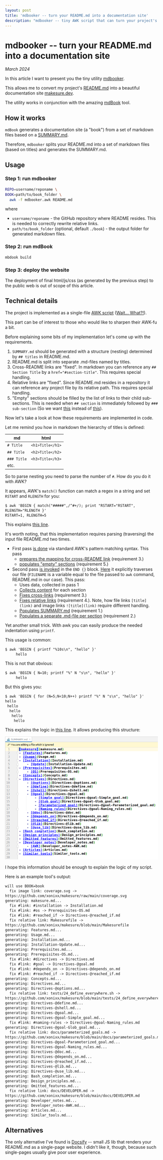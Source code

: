 ```yaml
---
layout: post
title: 'mdbooker -- turn your README.md into a documentation site'
description: "mdbooker -- tiny AWK script that can turn your project's README.md into a documentation site"
---
```


# mdbooker -- turn your README.md into a documentation site

_March 2024_

In this article I want to present you the tiny utility [mdbooker](https://github.com/xonixx/mdbooker). 

This allows me to convert my project's [README.md](https://github.com/xonixx/makesure) into a beautiful documentation site [makesure.dev](https://makesure.dev).

The utility works in conjunction with the amazing [mdBook](https://github.com/rust-lang/mdBook) tool.

## How it works

`mdBook` generates a documentation site (a "book") from a set of markdown files based on a [SUMMARY.md](https://rust-lang.github.io/mdBook/format/summary.html).

Therefore, `mdbooker` splits your README.md into a set of markdown files (based on titles) and generates the SUMMARY.md.


## Usage

### Step 1: run mdbooker

```sh
REPO=username/reponame \
BOOK=path/to/book_folder \
  awk -f mdbooker.awk README.md
```

where

- `username/reponame` - the GitHub repository where README resides. This is needed to correctly rewrite relative links.
- `path/to/book_folder` (optional, default `./book`) - the output folder for generated markdown files.

### Step 2: run mdBook

```sh
mbdook build
```

### Step 3: deploy the website

The deployment of final html/js/css (as generated by the previous step) to the public web is out of scope of this article.

## Technical details

The project is implemented as a single-file [AWK script](https://github.com/xonixx/mdbooker/blob/main/mdbooker.awk) ([Wait... What?!](awk.md)).

This part can be of interest to those who would like to sharpen their AWK-fu a bit.

Before explaining some bits of my implementation let's come up with the requirements.

1. `SUMMARY.md` should be generated with a structure (nesting) determined by `## titles` in README.md.
2. README.md is split into separate .md-files named by titles.
3. Cross-README links are "fixed". In markdown you can reference any `## Section Title` by a `href="#section-title"`. This requires special handling. 
4. Relative links are "fixed". Since README.md resides in a repository it can reference any project file by its relative path. This requires special handling.
5. "Empty" sections should be filled by the list of links to their child sub-sections. This is needed when `## section` is immediately followed by `### sub-section` (So we want [this](https://makesure.dev/Directives.html) instead of [this](https://just.systems/man/en/chapter_22.html)).   

Now let's take a look at how these requirements are implemented in code.
 
Let me remind you how in markdown the hierarchy of titles is defined:

| md          | html             |
|-------------|------------------|
| `# Title`   | `<h1>Title</h1>` |
| `## Title`  | `<h2>Title</h2>` |
| `### Title` | `<h3>Title</h3>` |
| etc.        |                  |
      
So to parse nesting you need to parse the number of `#`. How do you do it with AWK?

It appears, AWK's `match()` function can match a regex in a string and set `RSTART` and `RLENGTH` for you:

```
$ awk 'BEGIN { match("#####",/^#+/); print "RSTART="RSTART", RLENGTH="RLENGTH }'
RSTART=1, RLENGTH=5
```

This explains [this line](https://github.com/xonixx/mdbooker/blob/5602b433bfc78d1404e9d610c150920a049e6eb8/mdbooker.awk#L16). 

It's worth noting, that this implementation requires parsing (traversing) the input file README.md two times. 

- First pass [is done](https://github.com/xonixx/mdbooker/blob/5602b433bfc78d1404e9d610c150920a049e6eb8/mdbooker.awk#L16) via standard AWK's pattern matching syntax. This pass
  - [prepares the mapping for cross-README link](https://github.com/xonixx/mdbooker/blob/5602b433bfc78d1404e9d610c150920a049e6eb8/mdbooker.awk#L25) (requirement 3.)
  - [populates "empty" sections](https://github.com/xonixx/mdbooker/blob/5602b433bfc78d1404e9d610c150920a049e6eb8/mdbooker.awk#L27) (requirement 5.)
- Second pass [is invoked](https://github.com/xonixx/mdbooker/blob/5602b433bfc78d1404e9d610c150920a049e6eb8/mdbooker.awk#L45) in the `END {}` block. [Here](https://github.com/xonixx/mdbooker/blob/5602b433bfc78d1404e9d610c150920a049e6eb8/mdbooker.awk#L49) it explicitly traverses our file (`FILENAME` is a variable equal to the file passed to `awk` command, README.md in our case). This pass:
  - Uses data, collected in pass 1
  - [Collects content](https://github.com/xonixx/mdbooker/blob/5602b433bfc78d1404e9d610c150920a049e6eb8/mdbooker.awk#L63) for each section
  - [Fixes cross-links](https://github.com/xonixx/mdbooker/blob/5602b433bfc78d1404e9d610c150920a049e6eb8/mdbooker.awk#L54-L55) (requirement 3.)
  - [Fixes relative links](https://github.com/xonixx/mdbooker/blob/5602b433bfc78d1404e9d610c150920a049e6eb8/mdbooker.awk#L57-L61) (requirement 4.). Note, how file links `[title](link)` and image links `![title](link)` require different handling.
  - [Populates SUMMARY.md](https://github.com/xonixx/mdbooker/blob/5602b433bfc78d1404e9d610c150920a049e6eb8/mdbooker.awk#L37) (requirement 1.)
  - [Populates a separate .md-file per section](https://github.com/xonixx/mdbooker/blob/5602b433bfc78d1404e9d610c150920a049e6eb8/mdbooker.awk#L33-L34) (requirement 2.)

Yet another small trick. With awk you can easily produce the needed indentation using `printf`. 

This usage is common:

```
$ awk 'BEGIN { printf "%10s\n", "hello" }'
     hello
```
This is not that obvious:
```
$ awk 'BEGIN { N=10; printf "%" N "s\n", "hello" }'
     hello
```
But this gives you:
```
$ awk 'BEGIN { for (N=5;N<10;N++) printf "%" N "s\n", "hello" }'
hello
 hello
  hello
   hello
    hello
```

This explains the logic in [this line](https://github.com/xonixx/mdbooker/blob/5602b433bfc78d1404e9d610c150920a049e6eb8/mdbooker.awk#L37). It allows producing this structure:

![SUMMARY.md](mdbooker1.png)

I hope this information should be enough to explain the logic of my script.

Here is an example tool's output:
```
will use BOOK=book
  fix image link: coverage.svg -> https://github.com/xonixx/makesure/raw/main/coverage.svg
generating: makesure.md...
  fix #link: #installation -> Installation.md
  fix #link: #os -> Prerequisites-OS.md
  fix #link: #reached_if -> Directives-@reached_if.md
  fix relative link: Makesurefile -> https://github.com/xonixx/makesure/blob/main/Makesurefile
generating: Features.md...
generating: Usage.md...
generating: Installation.md...
generating: Installation-Update.md...
generating: Prerequisites.md...
generating: Prerequisites-OS.md...
  fix #link: #directives -> Directives.md
  fix #link: #goal -> Directives-@goal.md
  fix #link: #depends_on -> Directives-@depends_on.md
  fix #link: #reached_if -> Directives-@reached_if.md
generating: Concepts.md...
generating: Directives.md...
generating: Directives-@options.md...
  fix relative link: tests/24_define_everywhere.sh -> https://github.com/xonixx/makesure/blob/main/tests/24_define_everywhere.sh
generating: Directives-@define.md...
generating: Directives-@shell.md...
generating: Directives-@goal.md...
generating: Directives-@goal-Simple_goal.md...
  fix #link: #naming-rules -> Directives-@goal-Naming_rules.md
generating: Directives-@goal-Glob_goal.md...
  fix relative link: docs/parameterized_goals.md -> https://github.com/xonixx/makesure/blob/main/docs/parameterized_goals.md
generating: Directives-@goal-Parameterized_goal.md...
generating: Directives-@goal-Naming_rules.md...
generating: Directives-@doc.md...
generating: Directives-@depends_on.md...
generating: Directives-@reached_if.md...
generating: Directives-@lib.md...
generating: Directives-@use_lib.md...
generating: Bash_completion.md...
generating: Design_principles.md...
generating: Omitted_features.md...
  fix relative link: docs/DEVELOPER.md -> https://github.com/xonixx/makesure/blob/main/docs/DEVELOPER.md
generating: Developer_notes.md...
generating: Developer_notes-AWK.md...
generating: Articles.md...
generating: Similar_tools.md...
```
  
## Alternatives

The only alternative I've found is [Docsify](https://colinhacks.com/essays/docs-the-smart-way) -- small JS lib that renders your README.md as a single-page website. I didn't like it, though, because such single-pages usually give poor user experience.